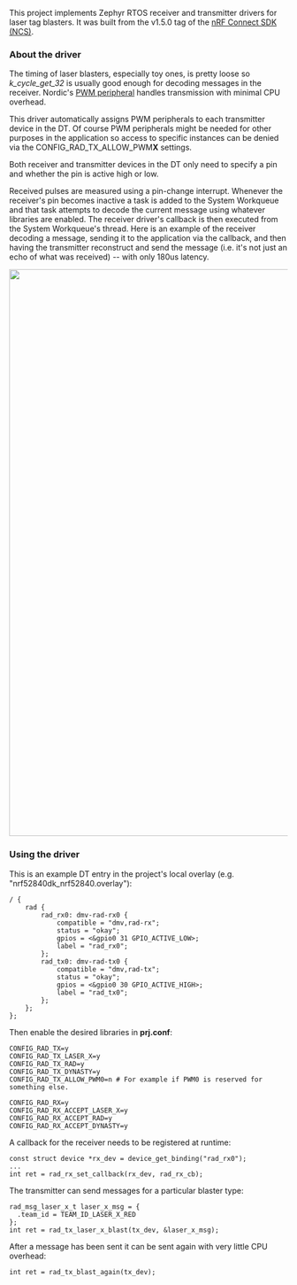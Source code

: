 This project implements Zephyr RTOS receiver and transmitter drivers for laser tag blasters. It was built from the v1.5.0 tag of the [nRF Connect SDK (NCS)](https://github.com/nrfconnect/sdk-nrf).

### About the driver
The timing of laser blasters, especially toy ones, is pretty loose so *k_cycle_get_32* is usually good enough for decoding messages in the receiver. Nordic's [PWM peripheral](https://infocenter.nordicsemi.com/index.jsp?topic=%2Fps_nrf52840%2Fpwm.html&cp=4_0_0_5_16) handles transmission with minimal CPU overhead.

This driver automatically assigns PWM peripherals to each transmitter device in the DT. Of course PWM peripherals might be needed for other purposes in the application so access to specific instances can be denied via the CONFIG_RAD_TX_ALLOW_PWM**X** settings.

Both receiver and transmitter devices in the DT only need to specify a pin and whether the pin is active high or low.

Received pulses are measured using a pin-change interrupt. Whenever the receiver's pin becomes inactive a task is added to the System Workqueue and that task attempts to decode the current message using whatever libraries are enabled. The receiver driver's callback is then executed from the System Workqueue's thread. Here is an example of the receiver decoding a message, sending it to the application via the callback, and then having the transmitter reconstruct and send the message (i.e. it's not just an echo of what was received) -- with only 180us latency.

<p align="center"><img src="https://user-images.githubusercontent.com/6494431/120431571-88bd8b00-c32d-11eb-9712-9b41cf1d6e57.png" width="1024"></p>

### Using the driver
This is an example DT entry in the project's local overlay (e.g. "nrf52840dk_nrf52840.overlay"):
```
/ {
	rad {
		rad_rx0: dmv-rad-rx0 {
			compatible = "dmv,rad-rx";
			status = "okay";
			gpios = <&gpio0 31 GPIO_ACTIVE_LOW>;
			label = "rad_rx0";
		};
		rad_tx0: dmv-rad-tx0 {
			compatible = "dmv,rad-tx";
			status = "okay";
			gpios = <&gpio0 30 GPIO_ACTIVE_HIGH>;
			label = "rad_tx0";
		};
	};
};
```
Then enable the desired libraries in **prj.conf**:
```
CONFIG_RAD_TX=y
CONFIG_RAD_TX_LASER_X=y
CONFIG_RAD_TX_RAD=y
CONFIG_RAD_TX_DYNASTY=y
CONFIG_RAD_TX_ALLOW_PWM0=n # For example if PWM0 is reserved for something else.

CONFIG_RAD_RX=y
CONFIG_RAD_RX_ACCEPT_LASER_X=y
CONFIG_RAD_RX_ACCEPT_RAD=y
CONFIG_RAD_RX_ACCEPT_DYNASTY=y
```
A callback for the receiver needs to be registered at runtime:
```
const struct device *rx_dev = device_get_binding("rad_rx0");
...
int ret = rad_rx_set_callback(rx_dev, rad_rx_cb);
```
The transmitter can send messages for a particular blaster type:
```
rad_msg_laser_x_t laser_x_msg = {
  .team_id = TEAM_ID_LASER_X_RED
};
int ret = rad_tx_laser_x_blast(tx_dev, &laser_x_msg);
```
After a message has been sent it can be sent again with very little CPU overhead:
```
int ret = rad_tx_blast_again(tx_dev);
```
